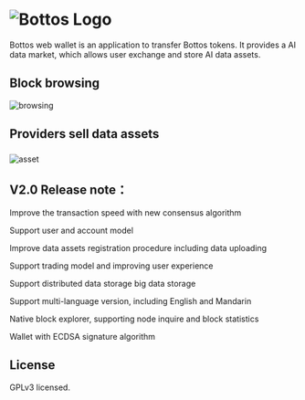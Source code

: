 # ![Bottos Logo](https://github.com/Bottos-project/wallet/blob/master/pic/logo.png)

Bottos web wallet is an application to transfer Bottos tokens. It provides a AI data market, which allows user exchange and store AI data assets.
## Block browsing

![browsing](https://github.com/Bottos-project/wallet/blob/master/pic/browsing.jpg)

## Providers sell data assets
### 

![asset](https://github.com/Bottos-project/wallet/blob/master/pic/asset.png)

## V2.0 Release note：

   Improve the transaction speed with new consensus algorithm
   
   Support user and account model

   Improve data assets registration procedure including data uploading 

   Support trading model and improving user experience

   Support distributed data storage big data storage 

   Support multi-language version, including English and Mandarin 

   Native block explorer, supporting node inquire and block statistics

   Wallet with ECDSA signature algorithm
## License
GPLv3 licensed.

